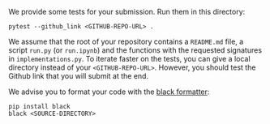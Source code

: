 We provide some tests for your submission. Run them in this directory:

```
pytest --github_link <GITHUB-REPO-URL> .
```

We assume that the root of your repository contains a `README.md` file, a script `run.py` (or `run.ipynb`) and the functions with the requested signatures in `implementations.py`.
To iterate faster on the tests, you can give a local directory instead of your `<GITHUB-REPO-URL>`.
However, you should test the Github link that you will submit at the end.

We advise you to format your code with the [black formatter](https://github.com/psf/black):

```
pip install black
black <SOURCE-DIRECTORY>
```